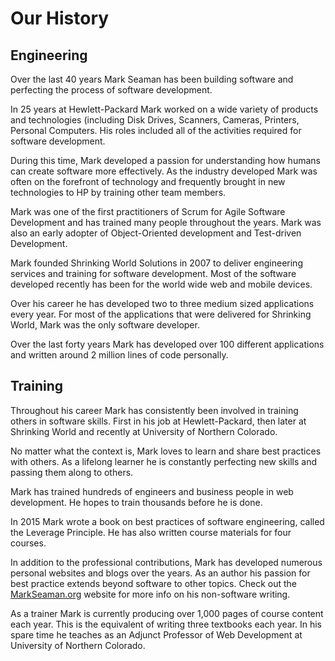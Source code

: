 # Our History

## Engineering

Over the last 40 years Mark Seaman has been building software and perfecting
the process of software development.

In 25 years at Hewlett-Packard Mark worked on a wide variety of products and
technologies (including Disk Drives, Scanners, Cameras, Printers, Personal
Computers.  His roles included all of the activities required for software
development.

During this time, Mark developed a passion for understanding how humans
can create software more effectively.  As the industry developed Mark was
often on the forefront of technology and frequently brought in new
technologies to HP by training other team members.

Mark was one of the first practitioners of Scrum for Agile Software
Development and has trained many people throughout the years.  Mark was
also an early adopter of Object-Oriented development and Test-driven
Development.

Mark founded Shrinking World Solutions in 2007 to deliver engineering
services and training for software development.  Most of the software
developed recently has been for the world wide web and mobile devices.

Over his career he has developed two to three medium sized applications
every year.  For most of the applications that were delivered for
Shrinking World, Mark was the only software developer.

Over the last forty years Mark has developed over 100 different applications
and written around 2 million lines of code personally.



## Training

Throughout his career Mark has consistently been involved in training
others in software skills.  First in his job at Hewlett-Packard, then
later at Shrinking World and recently at University of Northern Colorado.

No matter what the context is, Mark loves to learn and share best practices
with others.  As a lifelong learner he is constantly perfecting new skills
and passing them along to others.

Mark has trained hundreds of engineers and business people in web development.
He hopes to train thousands before he is done.

In 2015 Mark wrote a book on best practices of software engineering, called the
Leverage Principle.  He has also written course materials for four courses.

In addition to the professional contributions, Mark has developed numerous personal
websites and blogs over the years.  As an author his passion for best practice
extends beyond software to other topics.  Check out the
[MarkSeaman.org](https://markseaman.org) website for more info on his non-software
writing.

As a trainer Mark is currently producing over 1,000 pages of course content
each year.  This is the equivalent of writing three textbooks each year. In his
spare time he teaches as an Adjunct Professor of Web Development at University
of Northern Colorado.

